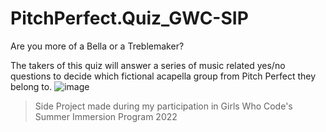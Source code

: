 # PitchPerfect.Quiz_GWC-SIP
Are you more of a Bella or a Treblemaker? 

The takers of this quiz will answer a series of music related yes/no questions to decide which fictional acapella group from Pitch Perfect they belong to.
![image](https://user-images.githubusercontent.com/102766434/235330084-f3351208-e668-4e91-a642-5c9b39e71f00.png)

>Side Project made during my participation in Girls Who Code's Summer Immersion Program 2022
